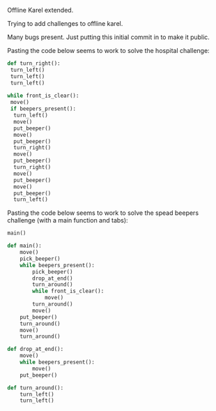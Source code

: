 Offline Karel extended.

Trying to add challenges to offline karel.

Many bugs present. Just putting this initial commit in to make it public.

Pasting the code below seems to work to solve the hospital challenge:

```python
def turn_right():
 turn_left()
 turn_left()
 turn_left()
 
while front_is_clear():
 move()
 if beepers_present():
  turn_left()
  move()
  put_beeper()
  move()
  put_beeper()
  turn_right()
  move()
  put_beeper()
  turn_right()
  move()
  put_beeper()
  move()
  put_beeper()
  turn_left()
```


Pasting the code below seems to work to solve the spead beepers challenge (with a main function and tabs):

```python
main()

def main():
	move()
	pick_beeper()
	while beepers_present():
		pick_beeper()
		drop_at_end()
		turn_around()
		while front_is_clear():
			move()
		turn_around()
		move()
	put_beeper()
	turn_around()
	move()
	turn_around()

def drop_at_end():
	move()
	while beepers_present():
		move()
	put_beeper()

def turn_around():
	turn_left()
	turn_left()
```



 
